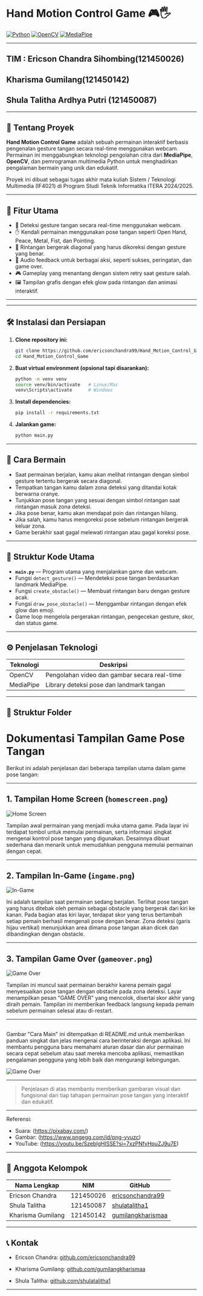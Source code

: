 # Hand Motion Control Game 🎮🖐️

[![Python](https://img.shields.io/badge/Python-3.8%2B-blue)](https://www.python.org/)
[![OpenCV](https://img.shields.io/badge/OpenCV-4.x-green)](https://opencv.org/)
[![MediaPipe](https://img.shields.io/badge/MediaPipe-0.8.x-orange)](https://google.github.io/mediapipe/)

---
TIM : Ericson Chandra Sihombing(121450026)
---
Kharisma Gumilang(121450142)
---
Shula Talitha Ardhya Putri (121450087)
---

---

## 📌 Tentang Proyek

**Hand Motion Control Game** adalah sebuah permainan interaktif berbasis pengenalan gesture tangan secara real-time menggunakan webcam.  
Permainan ini menggabungkan teknologi pengolahan citra dari **MediaPipe**, **OpenCV**, dan pemrograman multimedia Python untuk menghadirkan pengalaman bermain yang unik dan edukatif.

Proyek ini dibuat sebagai tugas akhir mata kuliah Sistem / Teknologi Multimedia (IF4021) di Program Studi Teknik Informatika ITERA 2024/2025.

---

## 🎯 Fitur Utama

- 🎥 Deteksi gesture tangan secara real-time menggunakan webcam.
- ✋ Kendali permainan menggunakan pose tangan seperti Open Hand, Peace, Metal, Fist, dan Pointing.
- 🚧 Rintangan bergerak diagonal yang harus dikoreksi dengan gesture yang benar.
- 🎵 Audio feedback untuk berbagai aksi, seperti sukses, peringatan, dan game over.
- 🎮 Gameplay yang menantang dengan sistem retry saat gesture salah.
- 🖼️ Tampilan grafis dengan efek glow pada rintangan dan animasi interaktif.

---

---

## 🛠️ Instalasi dan Persiapan

1. **Clone repository ini:**

    ```bash
    git clone https://github.com/ericsonchandra99/Hand_Motion_Control_Game.git
    cd Hand_Motion_Control_Game
    ```

2. **Buat virtual environment (opsional tapi disarankan):**

    ```bash
    python -m venv venv
    source venv/bin/activate   # Linux/Mac
    venv\Scripts\activate      # Windows
    ```

3. **Install dependencies:**

    ```bash
    pip install -r requirements.txt
    ```

4. **Jalankan game:**

    ```bash
    python main.py
    ```

---

## 📖 Cara Bermain

- Saat permainan berjalan, kamu akan melihat rintangan dengan simbol gesture tertentu bergerak secara diagonal.
- Tempatkan tangan kamu dalam zona deteksi yang ditandai kotak berwarna oranye.
- Tunjukkan pose tangan yang sesuai dengan simbol rintangan saat rintangan masuk zona deteksi.
- Jika pose benar, kamu akan mendapat poin dan rintangan hilang.
- Jika salah, kamu harus mengoreksi pose sebelum rintangan bergerak keluar zona.
- Game berakhir saat gagal melewati rintangan atau gagal koreksi pose.

---

## 🧩 Struktur Kode Utama

- **`main.py`** — Program utama yang menjalankan game dan webcam.
- Fungsi `detect_gesture()` — Mendeteksi pose tangan berdasarkan landmark MediaPipe.
- Fungsi `create_obstacle()` — Membuat rintangan baru dengan gesture acak.
- Fungsi `draw_pose_obstacle()` — Menggambar rintangan dengan efek glow dan emoji.
- Game loop mengelola pergerakan rintangan, pengecekan gesture, skor, dan status game.

---

## ⚙️ Penjelasan Teknologi

| Teknologi    | Deskripsi                                   |
|--------------|---------------------------------------------|
| OpenCV       | Pengolahan video dan gambar secara real-time|
| MediaPipe    | Library deteksi pose dan landmark tangan     |
---

## 📂 Struktur Folder

# Dokumentasi Tampilan Game Pose Tangan

Berikut ini adalah penjelasan dari beberapa tampilan utama dalam game pose tangan:

---

## 1. Tampilan Home Screen (`homescreen.png`)

![Home Screen](./homescreen.png)

Tampilan awal permainan yang menjadi muka utama game. Pada layar ini terdapat tombol untuk memulai permainan, serta informasi singkat mengenai kontrol pose tangan yang digunakan. Desainnya dibuat sederhana dan menarik untuk memudahkan pengguna memulai permainan dengan cepat.

---

## 2. Tampilan In-Game (`ingame.png`)

![In-Game](./ingame.png)

Ini adalah tampilan saat permainan sedang berjalan. Terlihat pose tangan yang harus ditebak oleh pemain sebagai obstacle yang bergerak dari kiri ke kanan. Pada bagian atas kiri layar, terdapat skor yang terus bertambah setiap pemain berhasil mengenali pose dengan benar. Zona deteksi (garis hijau vertikal) menunjukkan area dimana pose tangan akan dicek dan dibandingkan dengan obstacle.

---

## 3. Tampilan Game Over (`gameover.png`)

![Game Over](./gameover.png)

Tampilan ini muncul saat permainan berakhir karena pemain gagal menyesuaikan pose tangan dengan obstacle pada zona deteksi. Layar menampilkan pesan "GAME OVER" yang mencolok, disertai skor akhir yang diraih pemain. Tampilan ini memberikan feedback langsung kepada pemain sebelum permainan selesai atau di-restart.

---
## 
Gambar "Cara Main" ini ditempatkan di README.md untuk memberikan panduan singkat dan jelas mengenai cara berinteraksi dengan aplikasi. Ini membantu pengguna baru memahami aturan dasar dan alur permainan secara cepat sebelum atau saat mereka mencoba aplikasi, memastikan pengalaman pengguna yang lebih baik dan mengurangi kebingungan.

![Game Over](./gameover.png)

---


> Penjelasan di atas membantu memberikan gambaran visual dan fungsional dari tiap tahapan permainan pose tangan yang interaktif dan edukatif.

---
Referensi:
- Suara: (https://pixabay.com/)
- Gambar: (https://www.pngegg.com/id/png-yvuzc)
- YouTube: (https://youtu.be/SzebIgHlSSE?si=7xzPNfvHpuZJ9u7E)

---

## 👥 Anggota Kelompok

| Nama Lengkap       | NIM       | GitHub                                      |
|--------------------|-----------|---------------------------------------------|
| Ericson Chandra    | 121450026 | [ericsonchandra99](https://github.com/ericsonchandra99)  |
| Shula Talitha      | 121450087 | [shulatalitha1](https://github.com/shulatalitha1)   |
| Kharisma Gumilang  | 121450142 | [gumilangkharismaa](https://github.com/gumilangkharismaa) |

---

## 📞 Kontak

- Ericson Chandra: [github.com/ericsonchandra99](https://github.com/ericsonchandra99)

- Kharisma Gumilang: [github.com/gumilangkharismaa](https://github.com/gumilangkharismaa)

- Shula Talitha: [github.com/shulatalitha1](https://github.com/shulatalitha1)
---


